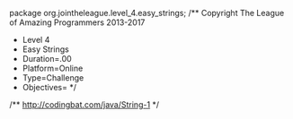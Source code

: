 package org.jointheleague.level_4.easy_strings;
/** Copyright The League of Amazing Programmers 2013-2017
 *    Level 4
 *    Easy Strings
 *    Duration=.00
 *    Platform=Online
 *    Type=Challenge
 *    Objectives=
*/

/**
http://codingbat.com/java/String-1
*/